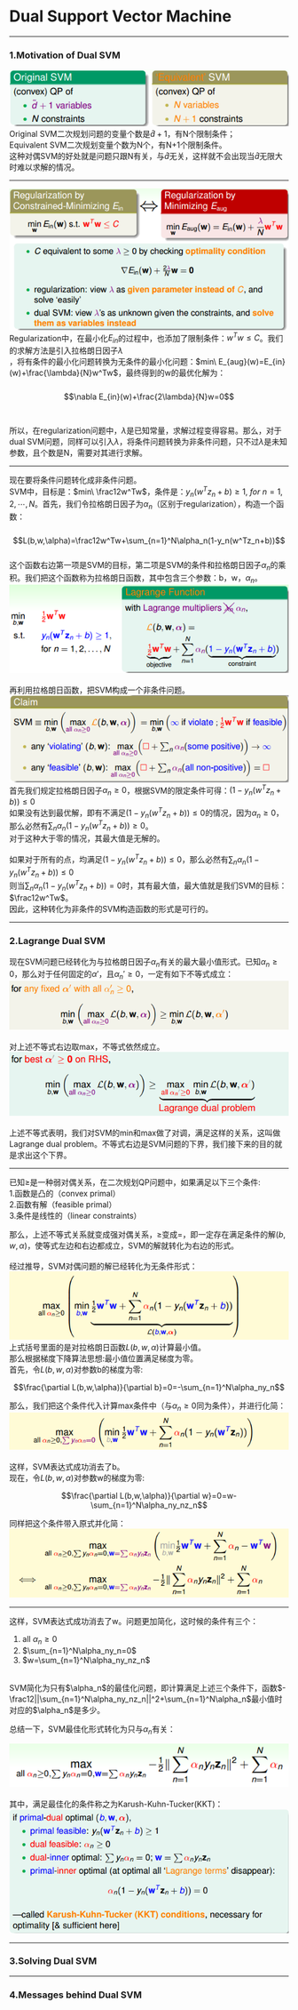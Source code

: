 # Dual Support Vector Machine

---

### 1.Motivation of Dual SVM
![svm](https://github.com/makixi/MachineLearningNote/blob/master/MachineLearningTechniques/pic/2_svmvs.png?raw=true)<br>
Original SVM二次规划问题的变量个数是$\hat d +1$，有N个限制条件；<br>
Equivalent SVM二次规划变量个数为N个，有N+1个限制条件。<br>
这种对偶SVM的好处就是问题只跟N有关，与$\hat d$无关，这样就不会出现当$\hat d$无限大时难以求解的情况。<br>

***

![lamda](https://github.com/makixi/MachineLearningNote/blob/master/MachineLearningTechniques/pic/2_lamda.png?raw=true)<br>
Regularization中，在最小化$E_{in}$的过程中，也添加了限制条件：$w^Tw\leq C$。我们的求解方法是引入拉格朗日因子$\lambda$<br>，将有条件的最小化问题转换为无条件的最小化问题：$min\ E_{aug}(w)=E_{in}(w)+\frac{\lambda}{N}w^Tw$，最终得到的w的最优化解为：<br>
<br>
$$\nabla E_{in}(w)+\frac{2\lambda}{N}w=0$$<br>
<br>
所以，在regularization问题中，$\lambda$是已知常量，求解过程变得容易。那么，对于dual SVM问题，同样可以引入$\lambda$，将条件问题转换为非条件问题，只不过$\lambda$是未知参数，且个数是N，需要对其进行求解。<br>

***

现在要将条件问题转化成非条件问题。<br>
SVM中，目标是：$min\ \frac12w^Tw$，条件是：$y_n(w^Tz_n+b)\geq 1,\ for\ n=1,2,\cdots,N$。首先，我们令拉格朗日因子为$\alpha_n$（区别于regularization），构造一个函数：<br>
<br>
$$L(b,w,\alpha)=\frac12w^Tw+\sum_{n=1}^N\alpha_n(1-y_n(w^Tz_n+b))$$
<br>
这个函数右边第一项是SVM的目标，第二项是SVM的条件和拉格朗日因子$\alpha_n$的乘积。我们把这个函数称为拉格朗日函数，其中包含三个参数：b，w，$\alpha_n$。<br>
![lagrange](https://github.com/makixi/MachineLearningNote/blob/master/MachineLearningTechniques/pic/2_lagrange.png?raw=true)<br>
<br>
再利用拉格朗日函数，把SVM构成一个非条件问题。<br>
![svm](https://github.com/makixi/MachineLearningNote/blob/master/MachineLearningTechniques/pic/2_svm.png?raw=true)<br>
首先我们规定拉格朗日因子$\alpha_n\geq0$，根据SVM的限定条件可得：$(1-y_n(w^Tz_n+b))\leq0$<br>
如果没有达到最优解，即有不满足$(1-y_n(w^Tz_n+b))\leq0$的情况，因为$\alpha_n\geq0$，那么必然有$\sum_n\alpha_n(1-y_n(w^Tz_n+b))\geq0$。<br>
对于这种大于零的情况，其最大值是无解的。<br>
<br>
如果对于所有的点，均满足$(1-y_n(w^Tz_n+b))\leq0$，那么必然有$\sum_n\alpha_n(1-y_n(w^Tz_n+b))\leq0$<br>
则当$\sum_n\alpha_n(1-y_n(w^Tz_n+b))=0$时，其有最大值，最大值就是我们SVM的目标：$\frac12w^Tw$。<br>
因此，这种转化为非条件的SVM构造函数的形式是可行的。

---


### 2.Lagrange Dual SVM 
现在SVM问题已经转化为与拉格朗日因子$\alpha_n$有关的最大最小值形式。已知$\alpha_n\geq0$，那么对于任何固定的$\alpha'$，且$\alpha_n'\geq0$，一定有如下不等式成立：<br>
![不等式](https://github.com/makixi/MachineLearningNote/blob/master/MachineLearningTechniques/pic/2_maxmin.png?raw=true)<br>
<br>
对上述不等式右边取max，不等式依然成立。<br>
![不等式](https://github.com/makixi/MachineLearningNote/blob/master/MachineLearningTechniques/pic/2_maxmin2.png?raw=true)<br>
<br>
上述不等式表明，我们对SVM的min和max做了对调，满足这样的关系，这叫做Lagrange dual problem。不等式右边是SVM问题的下界，我们接下来的目的就是求出这个下界。<br>

***

已知$\geq$是一种弱对偶关系，在二次规划QP问题中，如果满足以下三个条件:<br>
1.函数是凸的（convex primal）<br>
2.函数有解（feasible primal）<br>
3.条件是线性的（linear constraints）<br>

那么，上述不等式关系就变成强对偶关系，$\geq$变成=，即一定存在满足条件的解$(b,w,\alpha)$，使等式左边和右边都成立，SVM的解就转化为右边的形式。<br>
<br>
经过推导，SVM对偶问题的解已经转化为无条件形式：<br>
![dual_svm](https://github.com/makixi/MachineLearningNote/blob/master/MachineLearningTechniques/pic/2_dualsvm.png?raw=true)<br>
上式括号里面的是对拉格朗日函数$L(b,w,\alpha)$计算最小值。<br>
那么根据梯度下降算法思想:最小值位置满足梯度为零。<br>
首先，令$L(b,w,\alpha)$对参数b的梯度为零:

$$\frac{\partial L(b,w,\alpha)}{\partial b}=0=-\sum_{n=1}^N\alpha_ny_n$$

那么，我们把这个条件代入计算max条件中（与$\alpha_n\geq0$同为条件），并进行化简：<br>
![max_cal](https://github.com/makixi/MachineLearningNote/blob/master/MachineLearningTechniques/pic/2_maxcal.png?raw=true)<br>
<br>
这样，SVM表达式成功消去了b。<br>
现在，令$L(b,w,\alpha)$对参数w的梯度为零:

$$\frac{\partial L(b,w,\alpha)}{\partial w}=0=w-\sum_{n=1}^N\alpha_ny_nz_n$$

同样把这个条件带入原式并化简：<br>
![max_cal2](https://github.com/makixi/MachineLearningNote/blob/master/MachineLearningTechniques/pic/2_maxcal2.png?raw=true)<br>

***

这样，SVM表达式成功消去了w。问题更加简化，这时候的条件有三个：<br>
1. all $\alpha_n\geq0$<br>
2. $\sum_{n=1}^N\alpha_ny_n=0$<br>
3. $w=\sum_{n=1}^N\alpha_ny_nz_n$<br>
<br>
SVM简化为只有$\alpha_n$的最佳化问题，即计算满足上述三个条件下，函数$-\frac12||\sum_{n=1}^N\alpha_ny_nz_n||^2+\sum_{n=1}^N\alpha_n$最小值时对应的$\alpha_n$是多少。<br>

总结一下，SVM最佳化形式转化为只与$\alpha_n$有关：<br>

![svm_best](https://github.com/makixi/MachineLearningNote/blob/master/MachineLearningTechniques/pic/2_svmbest.png?raw=true)<br>
<br>
其中，满足最佳化的条件称之为Karush-Kuhn-Tucker(KKT)：<br>
![kkt](https://github.com/makixi/MachineLearningNote/blob/master/MachineLearningTechniques/pic/2_kkt.png?raw=true)<br>


---

### 3.Solving Dual SVM 


---

### 4.Messages behind Dual SVM 
